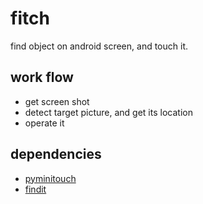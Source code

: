# fitch

find object on android screen, and touch it.

## work flow

- get screen shot
- detect target picture, and get its location
- operate it

## dependencies

- [pyminitouch](https://github.com/williamfzc/pyminitouch)
- [findit](https://github.com/williamfzc/findit)
